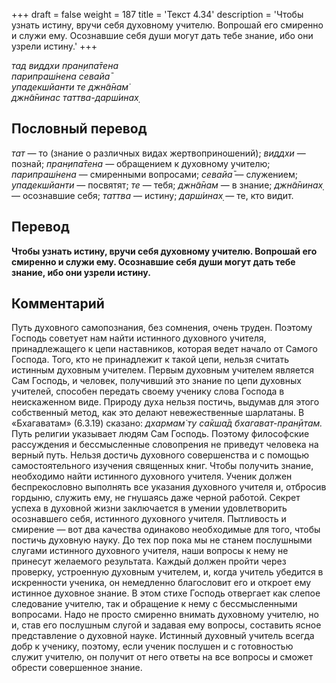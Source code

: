 +++
draft = false
weight = 187
title = 'Текст 4.34'
description = 'Чтобы узнать истину, вручи себя духовному учителю. Вопрошай его смиренно и служи ему. Осознавшие себя души могут дать тебе знание, ибо они узрели истину.'
+++

_тад виддхи пран̣ипа̄тена  
парипраш́нена севайа̄  
упадекшйанти те джн̃а̄нам̇  
джн̃а̄нинас таттва-дарш́инах̣_

## Пословный перевод

_тат_ — то (знание о различных видах жертвоприношений); _виддхи_ — познай; _пран̣ипа̄тена_ — обращением к духовному учителю; _парипраш́нена_ — смиренными вопросами; _севайа̄_ — служением; _упадекшйанти_ — посвятят; _те_ — тебя; _джн̃а̄нам_ — в знание; _джн̃а̄нинах̣_ — осознавшие себя; _таттва_ — истину; _дарш́инах̣_ — те, кто видит.

## Перевод

**Чтобы узнать истину, вручи себя духовному учителю. Вопрошай его смиренно и служи ему. Осознавшие себя души могут дать тебе знание, ибо они узрели истину.**

## Комментарий

Путь духовного самопознания, без сомнения, очень труден. Поэтому Господь советует нам найти истинного духовного учителя, принадлежащего к цепи наставников, которая ведет начало от Самого Господа. Того, кто не принадлежит к такой цепи, нельзя считать истинным духовным учителем. Первым духовным учителем является Сам Господь, и человек, получивший это знание по цепи духовных учителей, способен передать своему ученику слова Господа в неискаженном виде. Природу духа нельзя постичь, выдумав для этого собственный метод, как это делают невежественные шарлатаны. В «Бхагаватам» (6.3.19) сказано: _дхармам̇ ту са̄кша̄д бхагават-пран̣ӣтам._ Путь религии указывает людям Сам Господь. Поэтому философские рассуждения и бессмысленные словопрения не приведут человека на верный путь. Нельзя достичь духовного совершенства и с помощью самостоятельного изучения священных книг. Чтобы получить знание, необходимо найти истинного духовного учителя. Ученик должен беспрекословно выполнять все указания духовного учителя и, отбросив гордыню, служить ему, не гнушаясь даже черной работой. Секрет успеха в духовной жизни заключается в умении удовлетворить осознавшего себя, истинного духовного учителя. Пытливость и смирение — вот два качества одинаково необходимые для того, чтобы постичь духовную науку. До тех пор пока мы не станем послушными слугами истинного духовного учителя, наши вопросы к нему не принесут желаемого результата. Каждый должен пройти через проверку, устроенную духовным учителем, и, когда учитель убедится в искренности ученика, он немедленно благословит его и откроет ему истинное духовное знание. В этом стихе Господь отвергает как слепое следование учителю, так и обращение к нему с бессмысленными вопросами. Надо не просто смиренно внимать духовному учителю, но и, став его послушным слугой и задавая ему вопросы, составить ясное представление о духовной науке. Истинный духовный учитель всегда добр к ученику, поэтому, если ученик послушен и с готовностью служит учителю, он получит от него ответы на все вопросы и сможет обрести совершенное знание.
